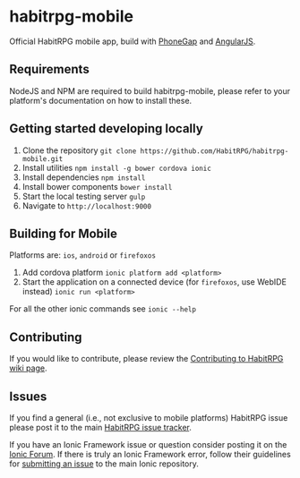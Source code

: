habitrpg-mobile
=====================

Official HabitRPG mobile app, build with [PhoneGap](http://cordova.apache.org/)
and [AngularJS](http://angularjs.org/).

## Requirements

NodeJS and NPM are required to build habitrpg-mobile, please refer to your
platform's documentation on how to install these.

## Getting started developing locally

1. Clone the repository
  `git clone https://github.com/HabitRPG/habitrpg-mobile.git`
2. Install utilities
  `npm install -g bower cordova ionic`
3. Install dependencies
  `npm install`
4. Install bower components
  `bower install`
5. Start the local testing server
  `gulp`
6. Navigate to `http://localhost:9000`

## Building for Mobile

Platforms are: `ios`, `android` or `firefoxos`

1. Add cordova platform
   `ionic platform add <platform>`
2. Start the application on a connected device (for `firefoxos`, use WebIDE instead)
   `ionic run <platform>`

For all the other ionic commands see `ionic --help`

## Contributing

If you would like to contribute, please review the
[Contributing to HabitRPG wiki page](http://habitrpg.wikia.com/wiki/Contributing_to_HabitRPG).

## Issues
If you find a general (i.e., not exclusive to mobile platforms) HabitRPG issue
please post it to the main [HabitRPG issue tracker](https://github.com/HabitRPG/habitrpg/issues).

If you have an Ionic Framework issue or question consider posting it on the [Ionic Forum](http://forum.ionicframework.com/).
If there is truly an Ionic Framework error,
follow their guidelines for [submitting an issue](http://ionicframework.com/contribute/#issues) to the main Ionic repository.
